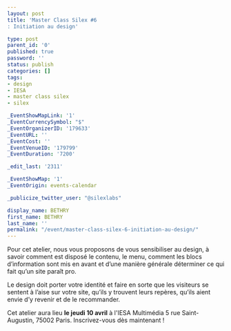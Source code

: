 ```yaml
---
layout: post
title: 'Master Class Silex #6
: Initiation au design'

type: post
parent_id: '0'
published: true
password: ''
status: publish
categories: []
tags:
- design
- IESA
- master class silex
- silex

_EventShowMapLink: '1'
_EventCurrencySymbol: "$"
_EventOrganizerID: '179633'
_EventURL: ''
_EventCost: ''
_EventVenueID: '179799'
_EventDuration: '7200'

_edit_last: '2311'

_EventShowMap: '1'
_EventOrigin: events-calendar

_publicize_twitter_user: "@silexlabs"

display_name: BETHRY
first_name: BETHRY
last_name: ''
permalink: "/event/master-class-silex-6-initiation-au-design/"
---
```


Pour cet atelier, nous vous proposons de vous sensibiliser au design, à savoir comment est disposé le contenu, le menu, comment les blocs d’information sont mis en avant et d’une manière générale déterminer ce qui fait qu’un site paraît pro.

Le design doit porter votre identité et faire en sorte que les visiteurs se sentent à l’aise sur votre site, qu’ils y trouvent leurs repères, qu’ils aient envie d’y revenir et de le recommander.

Cet atelier aura lieu **le jeudi 10 avril** à l'IESA Multimédia 5 rue Saint-Augustin, 75002 Paris. Inscrivez-vous dès maintenant !